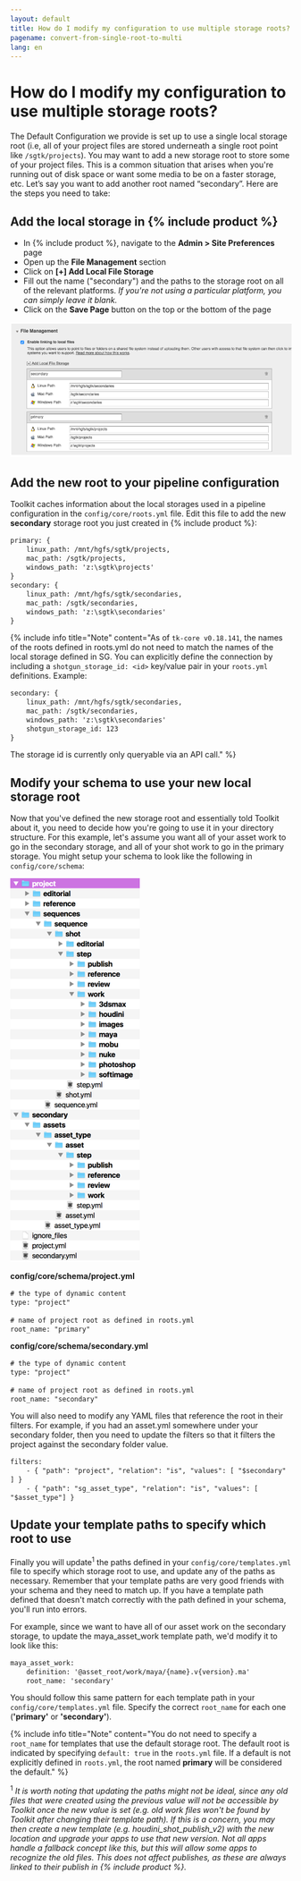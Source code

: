 ```yaml
---
layout: default
title: How do I modify my configuration to use multiple storage roots?
pagename: convert-from-single-root-to-multi
lang: en
---
```


# How do I modify my configuration to use multiple storage roots?

The Default Configuration we provide is set up to use a single local storage root (i.e, all of your project files are stored underneath a single root point like `/sgtk/projects`). You may want to add a new storage root to store some of your project files. This is a common situation that arises when you're running out of disk space or want some media to be on a faster storage, etc.
Let’s say you want to add another root named “secondary”. Here are the steps you need to take:

## Add the local storage in {% include product %}

- In {% include product %}, navigate to the **Admin > Site Preferences** page
- Open up the **File Management** section
- Click on **[+] Add Local File Storage**
- Fill out the name ("secondary") and the paths to the storage root on all of the relevant platforms. _If you're not using a particular platform, you can simply leave it blank._
- Click on the **Save Page** button on the top or the bottom of the page

![{% include product %} file management prefs](images/shotgun-pref-file-management.png)

## Add the new root to your pipeline configuration

Toolkit caches information about the local storages used in a pipeline configuration in the `config/core/roots.yml` file. Edit this file to add the new **secondary** storage root you just created in {% include product %}:

    primary: {
        linux_path: /mnt/hgfs/sgtk/projects,
        mac_path: /sgtk/projects,
        windows_path: 'z:\sgtk\projects'
    }
    secondary: {
        linux_path: /mnt/hgfs/sgtk/secondaries,
        mac_path: /sgtk/secondaries,
        windows_path: 'z:\sgtk\secondaries'
    }

{% include info title="Note" content="As of `tk-core v0.18.141`, the names of the roots defined in roots.yml do not need to match the names of the local storage defined in SG. You can explicitly define the connection by including a `shotgun_storage_id: <id>` key/value pair in your `roots.yml` definitions.
Example:

    secondary: {
        linux_path: /mnt/hgfs/sgtk/secondaries,
        mac_path: /sgtk/secondaries,
        windows_path: 'z:\sgtk\secondaries'
        shotgun_storage_id: 123
    }

The storage id is currently only queryable via an API call." %}

## Modify your schema to use your new local storage root

Now that you've defined the new storage root and essentially told Toolkit about it, you need to decide how you're going to use it in your directory structure. For this example, let's assume you want all of your asset work to go in the secondary storage, and all of your shot work to go in the primary storage. You might setup your schema to look like the following in `config/core/schema`:

![Multi root schema layout](images/schema-multi-root.png)

**config/core/schema/project.yml**

    # the type of dynamic content
    type: "project"

    # name of project root as defined in roots.yml
    root_name: "primary"

**config/core/schema/secondary.yml**

    # the type of dynamic content
    type: "project"

    # name of project root as defined in roots.yml
    root_name: "secondary"

You will also need to modify any YAML files that reference the root in their filters.
For example, if you had an asset.yml somewhere under your secondary folder, then you need to update the filters so that it filters the project against the secondary folder value.

    filters:
        - { "path": "project", "relation": "is", "values": [ "$secondary" ] }
        - { "path": "sg_asset_type", "relation": "is", "values": [ "$asset_type"] }

## Update your template paths to specify which root to use

Finally you will update<sup>1</sup> the paths defined in your `config/core/templates.yml` file to specify which storage root to use, and update any of the paths as necessary. Remember that your template paths are very good friends with your schema and they need to match up. If you have a template path defined that doesn't match correctly with the path defined in your schema, you'll run into errors.

For example, since we want to have all of our asset work on the secondary storage, to update the maya_asset_work template path, we'd modify it to look like this:

    maya_asset_work:
        definition: '@asset_root/work/maya/{name}.v{version}.ma'
        root_name: 'secondary'

You should follow this same pattern for each template path in your `config/core/templates.yml` file. Specify the correct `root_name` for each one (**'primary'** or **'secondary'**).

{% include info title="Note" content="You do not need to specify a `root_name` for templates that use the default storage root. The default root is indicated by specifying `default: true` in the `roots.yml` file. If a default is not explicitly defined in `roots.yml`, the root named **primary** will be considered the default." %}

<sup>1</sup> _It is worth noting that updating the paths might not be ideal, since any old files that were created using the previous value will not be accessible by Toolkit once the new value is set (e.g. old work files won't be found by Toolkit after changing their template path). If this is a concern, you may then create a new template (e.g. houdini_shot_publish_v2) with the new location and upgrade your apps to use that new version. Not all apps handle a fallback concept like this, but this will allow some apps to recognize the old files. This does not affect publishes, as these are always linked to their publish in {% include product %}._
